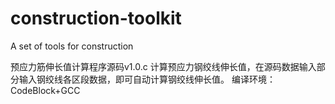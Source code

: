 # construction-toolkit
A set of tools for construction

预应力筋伸长值计算程序源码v1.0.c
计算预应力钢绞线伸长值，在源码数据输入部分输入钢绞线各区段数据，即可自动计算钢绞线伸长值。
编译环境：CodeBlock+GCC


